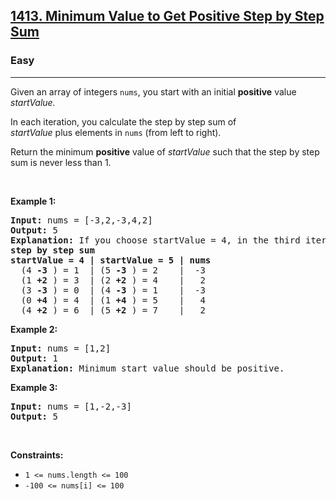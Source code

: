 <h2><a href="https://leetcode.com/problems/minimum-value-to-get-positive-step-by-step-sum/">1413. Minimum Value to Get Positive Step by Step Sum</a></h2><h3>Easy</h3><hr><div style="user-select: auto;"><p style="user-select: auto;">Given an array of integers&nbsp;<code style="user-select: auto;">nums</code>, you start with an initial <strong style="user-select: auto;">positive</strong> value <em style="user-select: auto;">startValue</em><em style="user-select: auto;">.</em></p>

<p style="user-select: auto;">In each iteration, you calculate the step by step sum of <em style="user-select: auto;">startValue</em>&nbsp;plus&nbsp;elements in <code style="user-select: auto;">nums</code>&nbsp;(from left to right).</p>

<p style="user-select: auto;">Return the minimum <strong style="user-select: auto;">positive</strong> value of&nbsp;<em style="user-select: auto;">startValue</em> such that the step by step sum is never less than 1.</p>

<p style="user-select: auto;">&nbsp;</p>
<p style="user-select: auto;"><strong style="user-select: auto;">Example 1:</strong></p>

<pre style="user-select: auto;"><strong style="user-select: auto;">Input:</strong> nums = [-3,2,-3,4,2]
<strong style="user-select: auto;">Output:</strong> 5
<strong style="user-select: auto;">Explanation: </strong>If you choose startValue = 4, in the third iteration your step by step sum is less than 1.
<strong style="user-select: auto;">step by step sum</strong>
<strong style="user-select: auto;">startValue = 4 | startValue = 5 | nums</strong>
  (4 <strong style="user-select: auto;">-3</strong> ) = 1  | (5 <strong style="user-select: auto;">-3</strong> ) = 2    |  -3
  (1 <strong style="user-select: auto;">+2</strong> ) = 3  | (2 <strong style="user-select: auto;">+2</strong> ) = 4    |   2
  (3 <strong style="user-select: auto;">-3</strong> ) = 0  | (4 <strong style="user-select: auto;">-3</strong> ) = 1    |  -3
  (0 <strong style="user-select: auto;">+4</strong> ) = 4  | (1 <strong style="user-select: auto;">+4</strong> ) = 5    |   4
  (4 <strong style="user-select: auto;">+2</strong> ) = 6  | (5 <strong style="user-select: auto;">+2</strong> ) = 7    |   2
</pre>

<p style="user-select: auto;"><strong style="user-select: auto;">Example 2:</strong></p>

<pre style="user-select: auto;"><strong style="user-select: auto;">Input:</strong> nums = [1,2]
<strong style="user-select: auto;">Output:</strong> 1
<strong style="user-select: auto;">Explanation:</strong> Minimum start value should be positive. 
</pre>

<p style="user-select: auto;"><strong style="user-select: auto;">Example 3:</strong></p>

<pre style="user-select: auto;"><strong style="user-select: auto;">Input:</strong> nums = [1,-2,-3]
<strong style="user-select: auto;">Output:</strong> 5
</pre>

<p style="user-select: auto;">&nbsp;</p>
<p style="user-select: auto;"><strong style="user-select: auto;">Constraints:</strong></p>

<ul style="user-select: auto;">
	<li style="user-select: auto;"><code style="user-select: auto;">1 &lt;= nums.length &lt;= 100</code></li>
	<li style="user-select: auto;"><code style="user-select: auto;">-100 &lt;= nums[i] &lt;= 100</code></li>
</ul>
</div>